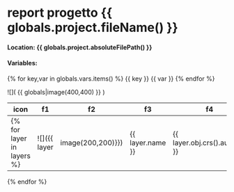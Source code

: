 # report progetto {{ globals.project.fileName() }}
#### Location: {{ globals.project.absoluteFilePath() }}
#### Variables:
{% for key,var in globals.vars.items() %} {{ key }} {{ var }}
{% endfor %}

![]( {{ globals|image(400,400) }} )


| icon                           | f1   | f2   | f3   | f4   |
| ------------------------------ | ---- | ---- | ---- | ---- |
{% for layer in layers %} | ![]({{ layer|image(200,200)}}) | {{ layer.name }} | {{ layer.obj.crs().authid() }} |{{ layer.source }}|{{ layer.type }}     |
{% endfor %}
